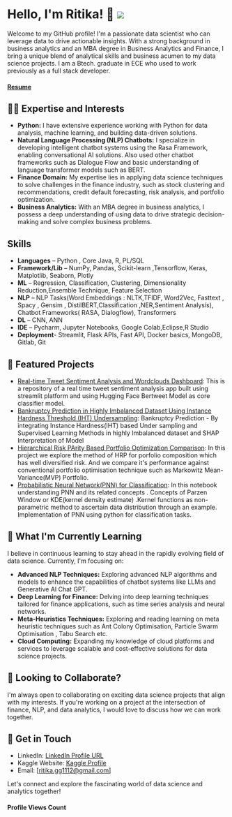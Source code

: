 # Hello, I'm Ritika! 👋   ![](https://komarev.com/ghpvc/?username=ritzi12&label=PROFILE+VIEWS&color=red)

Welcome to my GitHub profile!  I'm a passionate data scientist who can leverage data to drive actionable insights. With a strong background in business analytics and an MBA degree in Business Analytics and Finance, I bring a unique blend of analytical skills and business acumen to my data science projects. I am a Btech. graduate in ECE who used to work previously as a full stack developer.

####  [Resume](https://github.com/ritzi12/ritzi12/blob/main/Ritika_Gupta_07.23.pdf) 

## 👨‍💻 Expertise and Interests

- **Python:** I have extensive experience working with Python for data analysis, machine learning, and building data-driven solutions.
- **Natural Language Processing (NLP) Chatbots:** I specialize in developing intelligent chatbot systems using the Rasa Framework, enabling conversational AI solutions. Also used other chatbot frameworks such as Dialogue Flow and basic understanding of language transformer models such as BERT.
- **Finance Domain:** My expertise lies in applying data science techniques to solve challenges in the finance industry, such as stock clustering and recommendations, credit default forecasting, risk analysis, and portfolio optimization.
- **Business Analytics:** With an MBA degree in business analytics, I possess a deep understanding of using data to drive strategic decision-making and solve complex business problems.

## Skills
* **Languages** – Python , Core Java, R, PL/SQL
* **Framework/Lib** – NumPy, Pandas, Scikit-learn ,Tensorflow, Keras, Matplotlib, Seaborn, Plotly
* **ML** – Regression, Classification, Clustering, Dimensionality Reduction,Ensemble Technique, Feature Selection
* **NLP** – NLP Tasks(Word Embeddings : NLTK,TFIDF, Word2Vec, Fasttext , Spacy , Gensim , DistilBERT,Classification ,NER,Sentiment Analysis), Chatbot Frameworks( RASA, Dialogflow), Transformers
* **DL** – CNN, ANN
* **IDE** – Pycharm, Jupyter Notebooks, Google Colab,Eclipse,R Studio
* **Deployment**- Streamlit, Flask APIs, Fast API, Docker basics, MongoDB, Gitlab, Git


## 🔭 Featured Projects

- [Real-time Tweet Sentiment Analysis and Wordclouds Dashboard](https://github.com/ritzi12/live-tweet-sentiment-app): This is a repository of a real time tweet sentiment analysis app built using streamlit platform and using Hugging Face Bertweet Model as core classifier model.
- [Bankruptcy Prediction in Highly Imbalanced Dataset Using Instance Hardness Threshold (IHT) Undersampling](https://github.com/ritzi12/bankruptcy_iht): Bankruptcy Prediction - By integrating Instance Hardness(IHT) based Under sampling and Supervised Learning Methods in highly Imbalanced dataset and SHAP Interpretation of Model
- [Hierarchical Risk PArity Based Portfolio Optimization Comparison](https://github.com/ritzi12/proj-portfolio-hrp): In this project we explore the method of HRP for porfolio composition which has well diversified risk. And we compare it's performance against conventional portfolio optimisation technique such as Markowitz Mean-Variance(MVP) Portfolio.
- [Probabilistic Neural Network(PNN) for Classification](https://github.com/ritzi12/pnn_probab_neural_net): In this notebook understanding PNN and its related concepts . Concepts of Parzen Window or KDE(kernel density estimate) .Kernel functions as non-parametric method to ascertain data distribution through an example. Implementation of PNN using python for classification tasks.

## 🌱 What I'm Currently Learning

I believe in continuous learning to stay ahead in the rapidly evolving field of data science. Currently, I'm focusing on:

- **Advanced NLP Techniques:** Exploring advanced NLP algorithms and models to enhance the capabilities of chatbot systems like LLMs and Generative AI Chat GPT.
- **Deep Learning for Finance:** Delving into deep learning techniques tailored for finance applications, such as time series analysis and neural networks.
- **Meta-Heuristics Techniques:** Exploring and reading learning on meta heuristic techniques such as Ant Colony Optimisation, Particle Swarm Optimisation , Tabu Search etc. 
- **Cloud Computing:** Expanding my knowledge of cloud platforms and services to leverage scalable and cost-effective solutions for data science projects.

## 👯 Looking to Collaborate?

I'm always open to collaborating on exciting data science projects that align with my interests. If you're working on a project at the intersection of finance, NLP, and data analytics, I would love to discuss how we can work together.

## 💬 Get in Touch

- LinkedIn: [LinkedIn Profile URL](https://www.linkedin.com/in/ritika-gupta-b9197b98/)
- Kaggle Website: [Kaggle Profile](https://www.kaggle.com/ritzig)
- Email: [ritika.gg1112@gmail.com]

Let's connect and explore the fascinating world of data science and analytics together!

#### Profile Views Count


<!--
**ritzi12/ritzi12** is a ✨ _special_ ✨ repository because its `README.md` (this file) appears on your GitHub profile.

Here are some ideas to get you started:

- 🔭 I’m currently working on ...
- 🌱 I’m currently learning ...
- 👯 I’m looking to collaborate on ...
- 🤔 I’m looking for help with ...
- 💬 Ask me about ...
- 📫 How to reach me: ...
- 😄 Pronouns: ...
- ⚡ Fun fact: ...
-->
